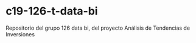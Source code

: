 # c19-126-t-data-bi
Repositorio del grupo 126 data bi, del proyecto Análisis de Tendencias de Inversiones
